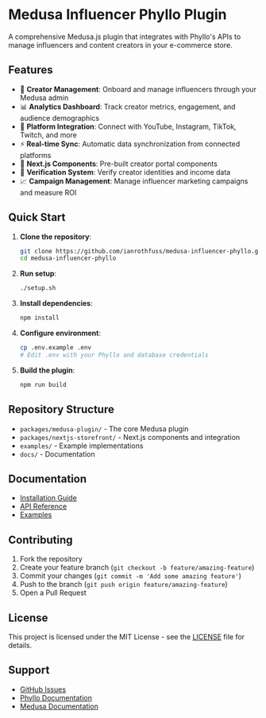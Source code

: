 # Medusa Influencer Phyllo Plugin

A comprehensive Medusa.js plugin that integrates with Phyllo's APIs to manage influencers and content creators in your e-commerce store.

## Features

- 🎯 **Creator Management**: Onboard and manage influencers through your Medusa admin
- 📊 **Analytics Dashboard**: Track creator metrics, engagement, and audience demographics
- 🔗 **Platform Integration**: Connect with YouTube, Instagram, TikTok, Twitch, and more
- ⚡ **Real-time Sync**: Automatic data synchronization from connected platforms
- 🎨 **Next.js Components**: Pre-built creator portal components
- 🔐 **Verification System**: Verify creator identities and income data
- 📈 **Campaign Management**: Manage influencer marketing campaigns and measure ROI

## Quick Start

1. **Clone the repository**:
   ```bash
   git clone https://github.com/ianrothfuss/medusa-influencer-phyllo.git
   cd medusa-influencer-phyllo
   ```

2. **Run setup**:
   ```bash
   ./setup.sh
   ```

3. **Install dependencies**:
   ```bash
   npm install
   ```

4. **Configure environment**:
   ```bash
   cp .env.example .env
   # Edit .env with your Phyllo and database credentials
   ```

5. **Build the plugin**:
   ```bash
   npm run build
   ```

## Repository Structure

- `packages/medusa-plugin/` - The core Medusa plugin
- `packages/nextjs-storefront/` - Next.js components and integration
- `examples/` - Example implementations
- `docs/` - Documentation

## Documentation

- [Installation Guide](./docs/installation.md)
- [API Reference](./docs/api-reference.md)
- [Examples](./examples/)

## Contributing

1. Fork the repository
2. Create your feature branch (`git checkout -b feature/amazing-feature`)
3. Commit your changes (`git commit -m 'Add some amazing feature'`)
4. Push to the branch (`git push origin feature/amazing-feature`)
5. Open a Pull Request

## License

This project is licensed under the MIT License - see the [LICENSE](LICENSE) file for details.

## Support

- [GitHub Issues](https://github.com/ianrothfuss/medusa-influencer-phyllo/issues)
- [Phyllo Documentation](https://docs.getphyllo.com)
- [Medusa Documentation](https://docs.medusajs.com)
